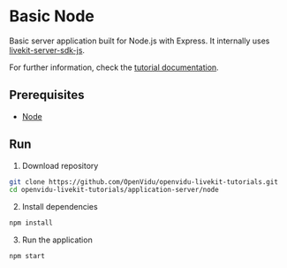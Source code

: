 # Basic Node

Basic server application built for Node.js with Express. It internally uses [livekit-server-sdk-js](https://docs.livekit.io/server-sdk-js/).

For further information, check the [tutorial documentation](https://livekit-tutorials.openvidu.io/tutorials/application-server/nodejs/).

## Prerequisites

-   [Node](https://nodejs.org/en/download)

## Run

1. Download repository

```bash
git clone https://github.com/OpenVidu/openvidu-livekit-tutorials.git
cd openvidu-livekit-tutorials/application-server/node
```

2. Install dependencies

```bash
npm install
```

3. Run the application

```bash
npm start
```
